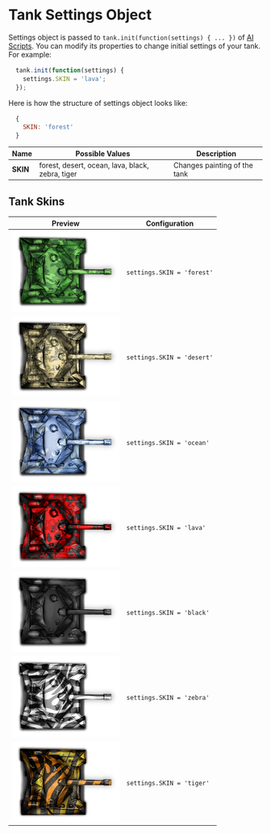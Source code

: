 # Tank Settings Object

Settings object is passed to `tank.init(function(settings) { ... })` of [AI Scripts](/docs/manual/ai_script.md). You can modify its properties to change initial settings of your tank. For example:

```javascript
  tank.init(function(settings) {
    settings.SKIN = 'lava';
  });
```

Here is how the structure of settings object looks like:

```javascript
  {
    SKIN: 'forest'
  }
```

Name             | Possible Values   | Description
-----------------|-------------------|----------------------------------------
**SKIN**         | forest, desert, ocean, lava, black, zebra, tiger  | Changes painting of the tank


## Tank Skins
Preview                                  | Configuration
-----------------------------------------|--------------------------
![alt text](/docs/img/tank_skin_forest.png)    | `settings.SKIN = 'forest'`
![alt text](/docs/img/tank_skin_desert.png)    | `settings.SKIN = 'desert'`
![alt text](/docs/img/tank_skin_ocean.png)     | `settings.SKIN = 'ocean'`
![alt text](/docs/img/tank_skin_lava.png)      | `settings.SKIN = 'lava'`
![alt text](/docs/img/tank_skin_black.png)     | `settings.SKIN = 'black'`
![alt text](/docs/img/tank_skin_zebra.png)     | `settings.SKIN = 'zebra'`
![alt text](/docs/img/tank_skin_tiger.png)     | `settings.SKIN = 'tiger'`
